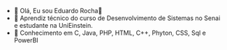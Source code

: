 
- 👋 Olá, Eu sou Eduardo Rocha👀
- 👀 Aprendiz técnico do curso de Desenvolvimento de Sistemas no Senai e estudante na UniEinstein.
- 🌱 Conhecimento em C, Java, PHP, HTML, C++, Phyton, CSS, Sql e PowerBI


<!---
senaieducacionallim/senaieducacionallim is a ✨ special ✨ repository because its `README.md` (this file) appears on your GitHub profile.
You can click the Preview link to take a look at your changes.
--->
